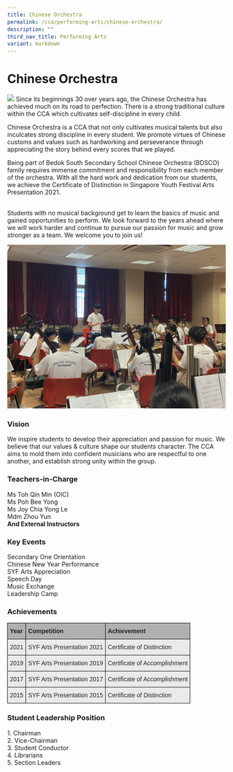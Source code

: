 ```yaml
---
title: Chinese Orchestra
permalink: /cca/performing-arts/chinese-orchestra/
description: ""
third_nav_title: Performing Arts
variant: markdown
---
```

Chinese Orchestra
=================


![](/images/CCA/Performing%20Art/chineseorchestra1.png)
Since its beginnings 30 over years ago, the Chinese Orchestra has achieved much on its road to perfection. There is a strong traditional culture within the CCA which cultivates self-discipline in every child.&nbsp;

Chinese Orchestra is a CCA that not only cultivates musical talents but also inculcates strong discipline in every student. We promote virtues of Chinese customs and values such as hardworking and perseverance through appreciating the story behind every scores that we played.&nbsp;

Being part of Bedok South Secondary School Chinese Orchestra (BDSCO) family requires immense commitment and responsibility from each member of the orchestra. With all the hard work and dedication from our students, we achieve the Certificate of Distinction in Singapore Youth Festival Arts Presentation 2021.&nbsp;

&nbsp;&nbsp;  
Students with no musical background get to learn the basics of music and gained opportunities to perform. We look forward to the years ahead where we will work harder and continue to pursue our passion for music and grow stronger as a team. We welcome you to join us!


![](/images/CCA/Performing%20Art/chineseorchestra2.jpg)

### Vision

We inspire students to develop their appreciation and passion for music. We believe that our values &amp; culture shape our students character. The CCA aims to mold them into confident musicians who are respectful to one another, and establish strong unity within the group.


### Teachers-in-Charge

Ms Toh Qin Min (OIC)<br>
Ms Poh Bee Yong  <br>
Ms Joy Chia Yong Le<br>
Mdm Zhou Yun <br>
<b>And External Instructors</b>


### Key Events

Secondary One Orientation<br>
Chinese New Year Performance<br>
SYF Arts Appreciation<br>
Speech Day<br>
Music Exchange<br>
Leadership Camp

### Achievements

<style type="text/css">
.tg  {border-collapse:collapse;border-spacing:0;}
.tg td{border-color:black;border-style:solid;border-width:1px;font-family:Arial, sans-serif;font-size:14px;
  overflow:hidden;padding:10px 5px;word-break:normal;}
.tg th{border-color:black;border-style:solid;border-width:1px;font-family:Arial, sans-serif;font-size:14px;
  font-weight:normal;overflow:hidden;padding:10px 5px;word-break:normal;}
.tg .tg-y7qa{background-color:#EAEAEA;color:#222;text-align:left;vertical-align:top}
.tg .tg-1xc9{background-color:#B0B0B0;color:#222;font-weight:bold;text-align:left;vertical-align:top}
</style>
<table class="tg">
<thead>
  <tr>
    <th class="tg-1xc9"><span style="color:#222">Year</span></th>
    <th class="tg-1xc9"><span style="color:#222">Competition</span></th>
    <th class="tg-1xc9"><span style="color:#222">Achievement</span></th>
  </tr>
</thead>
<tbody>
  <tr>
    <td class="tg-y7qa"><span style="color:#222">2021</span></td>
    <td class="tg-y7qa"><span style="color:#222">SYF Arts Presentation 2021</span></td>
    <td class="tg-y7qa"><span style="color:#222">Certificate of Distinction</span></td>
  </tr>
  <tr>
    <td class="tg-y7qa"><span style="color:#222">2019</span></td>
    <td class="tg-y7qa"><span style="color:#222">SYF Arts Presentation 2019</span></td>
    <td class="tg-y7qa"><span style="color:#222">Certificate of Accomplishment</span></td>
  </tr>
  <tr>
    <td class="tg-y7qa"><span style="color:#222">2017</span></td>
    <td class="tg-y7qa"><span style="color:#222">SYF Arts Presentation 2017 </span></td>
    <td class="tg-y7qa"><span style="color:#222">Certificate of Accomplishment</span></td>
  </tr>
  <tr>
    <td class="tg-y7qa"><span style="color:#222">2015</span></td>
    <td class="tg-y7qa"><span style="color:#222">SYF Arts Presentation 2015</span></td>
    <td class="tg-y7qa"><span style="color:#222">Certificate of Distinction</span></td>
  </tr>
</tbody>
</table>


### Student Leadership Position

1\. Chairman  
2\. Vice-Chairman  
3\. Student Conductor  
4\. Librarians  
5\. Section Leaders